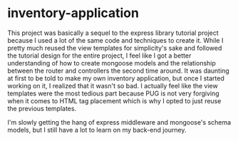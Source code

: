 # inventory-application

This project was basically a sequel to the express library tutorial project because I used a lot of the same code and techniques to create it. While I pretty much reused the view templates for simplicity's sake and followed the tutorial design for the entire project, I feel like I got a better understanding of how to create mongoose models and the relationship between the router and controllers the second time around. It was daunting at first to be told to make my own inventory application, but once I started working on it, I realized that it wasn't so bad. I actually feel like the view templates were the most tedious part because PUG is not very forgiving when it comes to HTML tag placement which is why I opted to just reuse the previous templates.

I'm slowly getting the hang of express middleware and mongoose's schema models, but I still have a lot to learn on my back-end journey.